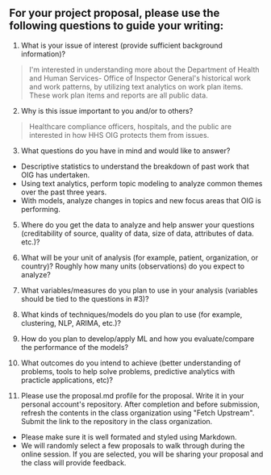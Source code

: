 ## For your project proposal, please use the following questions to guide your writing:

1. What is your issue of interest (provide sufficient background information)?
> I'm interested in understanding more about the Department of Health and Human Services- Office of Inspector General's historical work and work patterns, by utilizing text analytics on work plan items. These work plan items and reports are all public data.

2. Why is this issue important to you and/or to others?
> Healthcare compliance officers, hospitals, and the public are interested in how HHS OIG protects them from issues. 

3. What questions do you have in mind and would like to answer?
- Descriptive statistics to understand the breakdown of past work that OIG has undertaken.
- Using text analytics, perform topic modeling to analyze common themes over the past three years.
- With models, analyze changes in topics and new focus areas that OIG is performing.

5. Where do you get the data to analyze and help answer your questions (creditability of source, quality of data, size of data, attributes of data. etc.)?
> 
6. What will be your unit of analysis (for example, patient, organization, or country)? Roughly how many units (observations) do you expect to analyze?
> 
7. What variables/measures do you plan to use in your analysis (variables should be tied to the questions in #3)?
> 
8. What kinds of techniques/models do you plan to use (for example, clustering, NLP, ARIMA, etc.)?
> 
9. How do you plan to develop/apply ML and how you evaluate/compare the performance of the models?
> 
10. What outcomes do you intend to achieve (better understanding of problems, tools to help solve problems, predictive analytics with practicle applications, etc)?
> 
11. Please use the proposal.md profile for the proposal. Write it in your personal account's repository. After completion and before submission, refresh the contents in the class organization using "Fetch Upstream". Submit the link to the repository in the class organization.

- Please make sure it is well formated and styled using Markdown. 
- We will randomly select a few proposals to walk through during the online session. If you are selected, you will be sharing your proposal and the class will provide feedback.
